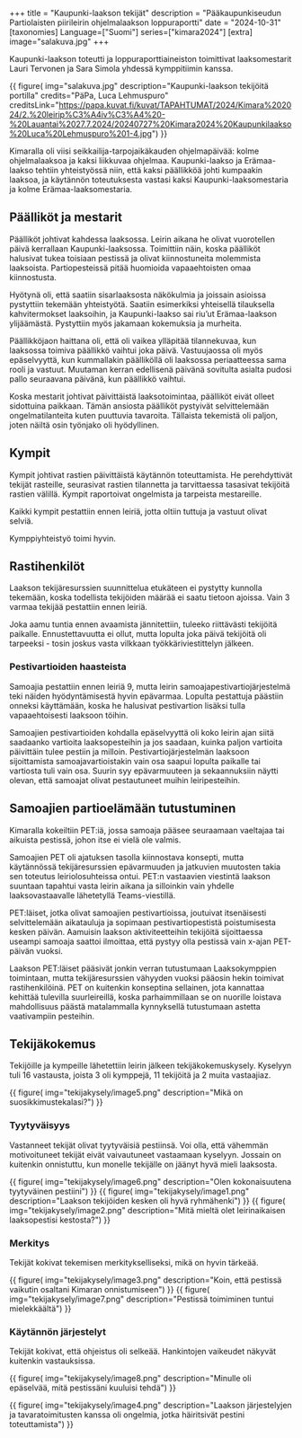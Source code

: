 +++
title = "Kaupunki-laakson tekijät"
description = "Pääkaupunkiseudun Partiolaisten piirileirin ohjelmalaakson loppuraportti"
date = "2024-10-31"
[taxonomies]
Language=["Suomi"]
series=["kimara2024"]
[extra]
image="salakuva.jpg"
+++

Kaupunki-laakson toteutti ja loppuraporttiaineiston toimittivat laaksomestarit Lauri Tervonen ja Sara Simola yhdessä kymppitiimin kanssa.

{{
    figure(
        img="salakuva.jpg"
        description="Kaupunki-laakson tekijöitä portilla"
        credits="PäPa, Luca Lehmuspuro"
        creditsLink="https://papa.kuvat.fi/kuvat/TAPAHTUMAT/2024/Kimara%202024/2.%20leirip%C3%A4iv%C3%A4%20-%20Lauantai%2027.7.2024/20240727%20Kimara2024%20Kaupunkilaakso%20Luca%20Lehmuspuro%201-4.jpg")
}}

Kimaralla oli viisi seikkailija-tarpojaikäkauden ohjelmapäivää: kolme ohjelmalaaksoa ja kaksi liikkuvaa ohjelmaa.
Kaupunki-laakso ja Erämaa-laakso tehtiin yhteistyössä niin, että kaksi päällikköä johti kumpaakin laaksoa, ja käytännön toteutuksesta vastasi kaksi Kaupunki-laaksomestaria ja kolme Erämaa-laaksomestaria.

## Päälliköt ja mestarit

Päälliköt johtivat kahdessa laaksossa. Leirin aikana he olivat vuorotellen päivä kerrallaan Kaupunki-laaksossa.
Toimittiin näin, koska päälliköt halusivat tukea toisiaan pestissä ja olivat kiinnostuneita molemmista laaksoista. Partiopesteissä pitää huomioida vapaaehtoisten omaa kiinnostusta.

Hyötynä oli, että saatiin sisarlaaksosta näkökulmia ja joissain asioissa pystyttiin tekemään yhteistyötä. Saatiin esimerkiksi yhteisellä tilauksella kahvitermokset laaksoihin, ja Kaupunki-laakso sai riu’ut Erämaa-laakson ylijäämästä. Pystyttiin myös jakamaan kokemuksia ja murheita.

Päällikköjaon haittana oli, että oli vaikea ylläpitää tilannekuvaa, kun laaksossa toimiva päällikkö vaihtui joka päivä. Vastuujaossa oli myös epäselvyyttä, kun kummallakin päälliköllä oli laaksossa periaatteessa sama rooli ja vastuut. Muutaman kerran edellisenä päivänä sovitulta asialta pudosi pallo seuraavana päivänä, kun päällikkö vaihtui. 

Koska mestarit johtivat päivittäistä laaksotoimintaa, päälliköt eivät olleet sidottuina paikkaan. Tämän ansiosta päälliköt pystyivät selvittelemään ongelmatilanteita kuten puuttuvia tavaroita. Tällaista tekemistä oli paljon, joten näiltä osin työnjako oli hyödyllinen.

## Kympit

Kympit johtivat rastien päivittäistä käytännön toteuttamista. He perehdyttivät tekijät rasteille, seurasivat rastien tilannetta ja tarvittaessa tasasivat tekijöitä rastien välillä. Kympit raportoivat ongelmista ja tarpeista mestareille. 

Kaikki kympit pestattiin ennen leiriä, jotta oltiin tuttuja ja vastuut olivat selviä. 

Kymppiyhteistyö toimi hyvin.

## Rastihenkilöt 

Laakson tekijäresurssien suunnittelua etukäteen ei pystytty kunnolla tekemään, koska todellista tekijöiden määrää ei saatu tietoon ajoissa.
Vain 3 varmaa tekijää pestattiin ennen leiriä.

Joka aamu tuntia ennen avaamista jännitettiin, tuleeko riittävästi tekijöitä paikalle. Ennustettavuutta ei ollut, mutta lopulta joka päivä tekijöitä oli tarpeeksi - tosin joskus vasta vilkkaan työkkäriviestittelyn jälkeen.

### Pestivartioiden haasteista 

Samoajia pestattiin ennen leiriä 9, mutta leirin samoajapestivartiojärjestelmä teki näiden hyödyntämisestä hyvin epävarmaa. 
Lopulta pestattuja päästiin onneksi käyttämään, koska he halusivat pestivartion lisäksi tulla vapaaehtoisesti laaksoon töihin.

Samoajien pestivartioiden kohdalla epäselvyyttä oli koko leirin ajan siitä saadaanko vartioita laaksopesteihin ja jos saadaan, kuinka paljon vartioita päivittäin tulee pestiin ja milloin. Pestivartiojärjestelmän laaksoon sijoittamista samoajavartioistakin vain osa saapui lopulta paikalle tai vartiosta tuli vain osa. Suurin syy epävarmuuteen ja sekaannuksiin näytti olevan, että samoajat olivat pestautuneet muihin leiripesteihin. 

## Samoajien partioelämään tutustuminen
	
Kimaralla kokeiltiin PET:iä, jossa samoaja pääsee seuraamaan vaeltajaa tai aikuista pestissä, johon itse ei vielä ole valmis.

Samoajien PET oli ajatuksen tasolla kiinnostava konsepti, mutta käytännössä tekijäresurssien epävarmuuden ja jatkuvien muutosten takia sen toteutus leiriolosuhteissa ontui. PET:n vastaavien viestintä laakson suuntaan tapahtui vasta leirin aikana ja silloinkin vain yhdelle laaksovastaavalle lähetetyllä Teams-viestillä. 

PET:läiset, jotka olivat samoajien pestivartioissa, joutuivat itsenäisesti selvittelemään aikatauluja ja sopimaan pestivartiopestistä poistumisesta kesken päivän. Aamuisin laakson aktiviteetteihin tekijöitä sijoittaessa useampi samoaja saattoi ilmoittaa, että pystyy olla pestissä vain x-ajan PET-päivän vuoksi. 

Laakson PET:läiset pääsivät jonkin verran tutustumaan Laaksokymppien toimintaan, mutta tekijäresurssien vähyyden vuoksi pääosin hekin toimivat rastihenkilöinä. 
PET on kuitenkin konseptina sellainen, jota kannattaa kehittää tulevilla suurleireillä, koska parhaimmillaan se on nuorille loistava mahdollisuus päästä matalammalla kynnyksellä tutustumaan astetta vaativampiin pesteihin.  

## Tekijäkokemus

Tekijöille ja kympeille lähetettiin leirin jälkeen tekijäkokemuskysely. Kyselyyn tuli 16 vastausta, joista 3 oli kymppejä, 11 tekijöitä ja 2 muita vastaajiaz.

{{
    figure(
        img="tekijakysely/image5.png"
        description="Mikä on suosikkimustekalasi?")
}}

### Tyytyväisyys

Vastanneet tekijät olivat tyytyväisiä pestiinsä. Voi olla, että vähemmän motivoituneet tekijät eivät vaivautuneet vastaamaan kyselyyn. Jossain on kuitenkin onnistuttu, kun monelle tekijälle on jäänyt hyvä mieli laaksosta.

{{
    figure(
        img="tekijakysely/image6.png"
        description="Olen kokonaisuutena tyytyväinen pestiini")
}}
{{
    figure(
        img="tekijakysely/image1.png"
        description="Laakson tekijöiden kesken oli hyvä ryhmähenki")
}}
{{
    figure(
        img="tekijakysely/image2.png"
        description="Mitä mieltä olet leirinaikaisen laaksopestisi kestosta?")
}}

### Merkitys

Tekijät kokivat tekemisen merkitykselliseksi, mikä on hyvin tärkeää.

{{
    figure(
        img="tekijakysely/image3.png"
        description="Koin, että pestissä vaikutin osaltani Kimaran onnistumiseen")
}}
{{
    figure(
        img="tekijakysely/image7.png"
        description="Pestissä toimiminen tuntui mielekkäältä")
}}

### Käytännön järjestelyt

Tekijät kokivat, että ohjeistus oli selkeää. Hankintojen vaikeudet näkyvät kuitenkin vastauksissa.

{{
    figure(
        img="tekijakysely/image8.png"
        description="Minulle oli epäselvää, mitä pestissäni kuuluisi tehdä")
}}

{{
    figure(
        img="tekijakysely/image4.png"
        description="Laakson järjestelyjen ja tavaratoimitusten kanssa oli ongelmia, jotka häiritsivät pestini toteuttamista")
}}